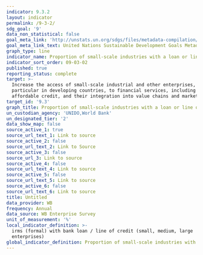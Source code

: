 ```yaml
---
indicator: 9.3.2
layout: indicator
permalink: /9-3-2/
sdg_goal: '9'
data_non_statistical: false
goal_meta_link: 'http://unstats.un.org/sdgs/files/metadata-compilation/Metadata-Goal-9.pdf'
goal_meta_link_text: United Nations Sustainable Development Goals Metadata (pdf 663kB)
graph_type: line
indicator_name: Proportion of small-scale industries with a loan or line of credit
indicator_sort_order: 09-03-02
published: true
reporting_status: complete
target: >-
  Increase the access of small-scale industrial and other enterprises, in
  particular in developing countries, to financial services, including
  affordable credit, and their integration into value chains and markets
target_id: '9.3'
graph_title: Proportion of small-scale industries with a loan or line of credit
un_custodian_agency: 'UNIDO,World Bank'
un_designated_tier: '2'
data_show_map: false
source_active_1: true
source_url_text_1: Link to source
source_active_2: false
source_url_text_2: Link to Source
source_active_3: false
source_url_3: Link to source
source_active_4: false
source_url_text_4: Link to source
source_active_5: false
source_url_text_5: Link to source
source_active_6: false
source_url_text_6: Link to source
title: Untitled
data_provider: WB
frequency: Annual
data_source: WB Enterprise Survey
unit_of_measurement: '%'
local_indicator_definition: >-
  irms (formal) with bank loan / line of credit (small, medium, large
  enterprises)
global_indicator_definition: Proportion of small-scale industries with a loan or line of credit
---
```

